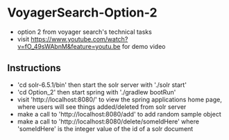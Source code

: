 # VoyagerSearch-Option-2
+ option 2 from voyager search's technical tasks
+ visit https://www.youtube.com/watch?v=fO_49sWAbnM&feature=youtu.be for demo video

## Instructions
+ 'cd solr-6.5.1/bin' then start the solr server with './solr start'
+ 'cd Option_2' then start spring with './gradlew bootRun'
+ visit 'http://localhost:8080/' to view the spring applications home page, where users will see things added/deleted from solr server
+ make a call to 'http://localhost:8080/add' to add random sample object
+ make a call to 'http://localhost:8080/delete/someIdHere' where 'someIdHere' is the integer value of the id of a solr document
